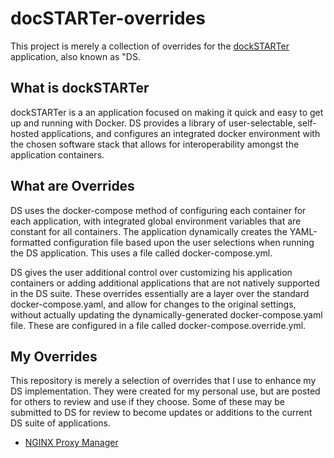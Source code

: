 # docSTARTer-overrides

This project is merely a collection of overrides for the [dockSTARTer](https://github.com/GhostWriters/DockSTARTer) application, also known as "DS.  

## What is dockSTARTer

dockSTARTer is a an application focused on making it quick and easy to get up and running with Docker.  DS provides a library of user-selectable, self-hosted applications, and configures an integrated docker environment with the chosen software stack that allows for interoperability amongst the application containers.

## What are Overrides

DS uses the docker-compose method of configuring each container for each application, with integrated global environment variables that are constant for all containers. The application dynamically creates the YAML-formatted configuration file based upon the user selections when running the DS application. This uses a file called docker-compose.yml. 

DS gives the user additional control over customizing his application containers or adding additional applications that are not natively supported in the DS suite.  These overrides essentially are a layer over the standard docker-compose.yaml, and allow for changes to the original settings, without actually updating the dynamically-generated docker-compose.yaml file. These are configured in a file called docker-compose.override.yml. 

## My Overrides

This repository is merely a selection of overrides that I use to enhance my DS implementation.  They were created for my personal use, but are posted for others to review and use if they choose. Some of these may be submitted to DS for review to become updates or additions to the current DS suite of applications.

* [NGINX Proxy Manager](docs/npm-install.md)
